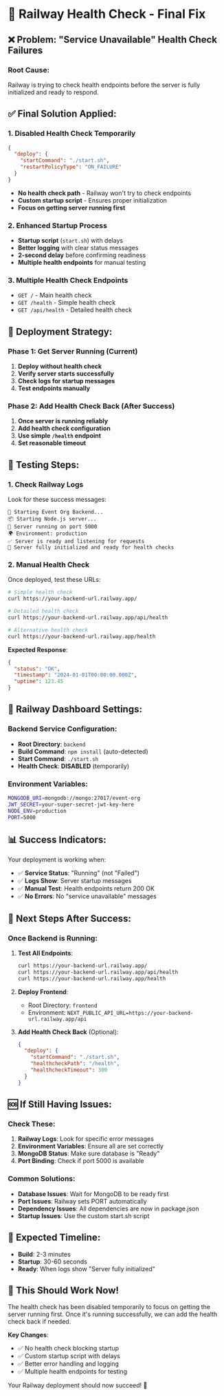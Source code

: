# 🚨 Railway Health Check - Final Fix

## ❌ **Problem**: "Service Unavailable" Health Check Failures

### **Root Cause**: 
Railway is trying to check health endpoints before the server is fully initialized and ready to respond.

## ✅ **Final Solution Applied**:

### **1. Disabled Health Check Temporarily**
```json
{
  "deploy": {
    "startCommand": "./start.sh",
    "restartPolicyType": "ON_FAILURE"
  }
}
```
- **No health check path** - Railway won't try to check endpoints
- **Custom startup script** - Ensures proper initialization
- **Focus on getting server running first**

### **2. Enhanced Startup Process**
- **Startup script** (`start.sh`) with delays
- **Better logging** with clear status messages
- **2-second delay** before confirming readiness
- **Multiple health endpoints** for manual testing

### **3. Multiple Health Check Endpoints**
- `GET /` - Main health check
- `GET /health` - Simple health check  
- `GET /api/health` - Detailed health check

## 🚀 **Deployment Strategy**:

### **Phase 1: Get Server Running (Current)**
1. **Deploy without health check**
2. **Verify server starts successfully**
3. **Check logs for startup messages**
4. **Test endpoints manually**

### **Phase 2: Add Health Check Back (After Success)**
1. **Once server is running reliably**
2. **Add health check configuration**
3. **Use simple `/health` endpoint**
4. **Set reasonable timeout**

## 🧪 **Testing Steps**:

### **1. Check Railway Logs**
Look for these success messages:
```
🚀 Starting Event Org Backend...
📦 Starting Node.js server...
🚀 Server running on port 5000
🌍 Environment: production
✅ Server is ready and listening for requests
🎯 Server fully initialized and ready for health checks
```

### **2. Manual Health Check**
Once deployed, test these URLs:
```bash
# Simple health check
curl https://your-backend-url.railway.app/

# Detailed health check  
curl https://your-backend-url.railway.app/api/health

# Alternative health check
curl https://your-backend-url.railway.app/health
```

**Expected Response**:
```json
{
  "status": "OK",
  "timestamp": "2024-01-01T00:00:00.000Z",
  "uptime": 123.45
}
```

## 🔧 **Railway Dashboard Settings**:

### **Backend Service Configuration**:
- **Root Directory**: `backend`
- **Build Command**: `npm install` (auto-detected)
- **Start Command**: `./start.sh`
- **Health Check**: **DISABLED** (temporarily)

### **Environment Variables**:
```bash
MONGODB_URI=mongodb://mongo:27017/event-org
JWT_SECRET=your-super-secret-jwt-key-here
NODE_ENV=production
PORT=5000
```

## 📊 **Success Indicators**:

Your deployment is working when:
- ✅ **Service Status**: "Running" (not "Failed")
- ✅ **Logs Show**: Server startup messages
- ✅ **Manual Test**: Health endpoints return 200 OK
- ✅ **No Errors**: No "service unavailable" messages

## 🔄 **Next Steps After Success**:

### **Once Backend is Running**:

1. **Test All Endpoints**:
   ```bash
   curl https://your-backend-url.railway.app/
   curl https://your-backend-url.railway.app/api/health
   curl https://your-backend-url.railway.app/health
   ```

2. **Deploy Frontend**:
   - Root Directory: `frontend`
   - Environment: `NEXT_PUBLIC_API_URL=https://your-backend-url.railway.app/api`

3. **Add Health Check Back** (Optional):
   ```json
   {
     "deploy": {
       "startCommand": "./start.sh",
       "healthcheckPath": "/health",
       "healthcheckTimeout": 300
     }
   }
   ```

## 🆘 **If Still Having Issues**:

### **Check These**:
1. **Railway Logs**: Look for specific error messages
2. **Environment Variables**: Ensure all are set correctly
3. **MongoDB Status**: Make sure database is "Ready"
4. **Port Binding**: Check if port 5000 is available

### **Common Solutions**:
- **Database Issues**: Wait for MongoDB to be ready first
- **Port Issues**: Railway sets PORT automatically
- **Dependency Issues**: All dependencies are now in package.json
- **Startup Issues**: Use the custom start.sh script

## 🎯 **Expected Timeline**:

- **Build**: 2-3 minutes
- **Startup**: 30-60 seconds  
- **Ready**: When logs show "Server fully initialized"

## 🚀 **This Should Work Now!**

The health check has been disabled temporarily to focus on getting the server running first. Once it's running successfully, we can add the health check back if needed.

**Key Changes**:
- ✅ No health check blocking startup
- ✅ Custom startup script with delays
- ✅ Better error handling and logging
- ✅ Multiple health endpoints for testing

Your Railway deployment should now succeed! 🎉

